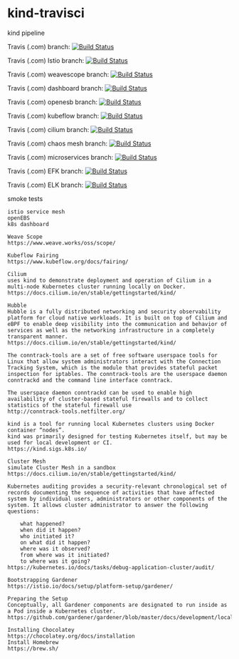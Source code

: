 # kind-travisci
kind pipeline

Travis (.com) branch:
[![Build Status](https://travis-ci.com/githubfoam/kind-travisci.svg?branch=master)](https://travis-ci.com/githubfoam/kind-travisci)  

Travis (.com) Istio  branch:
[![Build Status](https://travis-ci.com/githubfoam/kind-travisci.svg?branch=feature_istio)](https://travis-ci.com/githubfoam/kind-travisci) 

Travis (.com) weavescope  branch:
[![Build Status](https://travis-ci.com/githubfoam/kind-travisci.svg?branch=feature_weavescope)](https://travis-ci.com/githubfoam/kind-travisci) 

Travis (.com) dashboard  branch:
[![Build Status](https://travis-ci.com/githubfoam/kind-travisci.svg?branch=feature_k8s_dashboard)](https://travis-ci.com/githubfoam/kind-travisci) 

Travis (.com)  openesb   branch:
[![Build Status](https://travis-ci.com/githubfoam/kind-travisci.svg?branch=feature_openesb)](https://travis-ci.com/githubfoam/kind-travisci) 

Travis (.com)  kubeflow    branch:
[![Build Status](https://travis-ci.com/githubfoam/kind-travisci.svg?branch=feature_kubeflow)](https://travis-ci.com/githubfoam/kind-travisci) 

Travis (.com)  cilium    branch:
[![Build Status](https://travis-ci.com/githubfoam/kind-travisci.svg?branch=feature_cilium)](https://travis-ci.com/githubfoam/kind-travisci) 

Travis (.com)  chaos mesh    branch:
[![Build Status](https://travis-ci.com/githubfoam/kind-travisci.svg?branch=feature_chaosmesh)](https://travis-ci.com/githubfoam/kind-travisci) 

Travis (.com)  microservices    branch:
[![Build Status](https://travis-ci.com/githubfoam/kind-travisci.svg?branch=feature_microservices)](https://travis-ci.com/githubfoam/kind-travisci) 

Travis (.com)   EFK     branch:
[![Build Status](https://travis-ci.com/githubfoam/kind-travisci.svg?branch=feature_EFK)](https://travis-ci.com/githubfoam/kind-travisci) 

Travis (.com)  ELK    branch:
[![Build Status](https://travis-ci.com/githubfoam/kind-travisci.svg?branch=feature_ELK)](https://travis-ci.com/githubfoam/kind-travisci) 


smoke tests
~~~~
istio service mesh
openEBS
k8s dashboard

Weave Scope
https://www.weave.works/oss/scope/

Kubeflow Fairing
https://www.kubeflow.org/docs/fairing/

Cilium
uses kind to demonstrate deployment and operation of Cilium in a multi-node Kubernetes cluster running locally on Docker.
https://docs.cilium.io/en/stable/gettingstarted/kind/

Hubble
Hubble is a fully distributed networking and security observability platform for cloud native workloads. It is built on top of Cilium and eBPF to enable deep visibility into the communication and behavior of services as well as the networking infrastructure in a completely transparent manner.
https://docs.cilium.io/en/stable/gettingstarted/kind/
~~~~

~~~~
The conntrack-tools are a set of free software userspace tools for Linux that allow system administrators interact with the Connection Tracking System, which is the module that provides stateful packet inspection for iptables. The conntrack-tools are the userspace daemon conntrackd and the command line interface conntrack.

The userspace daemon conntrackd can be used to enable high availability of cluster-based stateful firewalls and to collect statistics of the stateful firewall use
http://conntrack-tools.netfilter.org/
~~~~


~~~~
kind is a tool for running local Kubernetes clusters using Docker container “nodes”.
kind was primarily designed for testing Kubernetes itself, but may be used for local development or CI.
https://kind.sigs.k8s.io/
~~~~

~~~~
Cluster Mesh
simulate Cluster Mesh in a sandbox
https://docs.cilium.io/en/stable/gettingstarted/kind/
~~~~



~~~~
Kubernetes auditing provides a security-relevant chronological set of records documenting the sequence of activities that have affected system by individual users, administrators or other components of the system. It allows cluster administrator to answer the following questions:

    what happened?
    when did it happen?
    who initiated it?
    on what did it happen?
    where was it observed?
    from where was it initiated?
    to where was it going?
https://kubernetes.io/docs/tasks/debug-application-cluster/audit/
~~~~

~~~~
Bootstrapping Gardener
https://istio.io/docs/setup/platform-setup/gardener/

Preparing the Setup
Conceptually, all Gardener components are designated to run inside as a Pod inside a Kubernetes cluster.
https://github.com/gardener/gardener/blob/master/docs/development/local_setup.md
~~~~

~~~~
Installing Chocolatey
https://chocolatey.org/docs/installation
Install Homebrew
https://brew.sh/
~~~~
